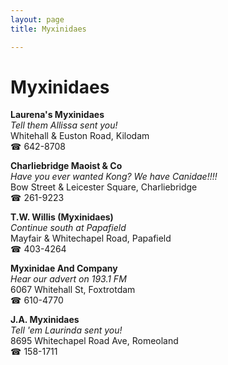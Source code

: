 ```yaml
---
layout: page 
title: Myxinidaes

---
```



# Myxinidaes


 **Laurena's Myxinidaes**  
_Tell them Allissa sent you!_  
Whitehall & Euston Road, Kilodam  
☎ 642-8708

**Charliebridge Maoist & Co**  
_Have you ever wanted Kong? We have Canidae!!!!_  
Bow Street & Leicester Square, Charliebridge  
☎ 261-9223

**T.W. Willis (Myxinidaes)**  
_Continue south at Papafield_  
Mayfair & Whitechapel Road, Papafield  
☎ 403-4264

**Myxinidae And Company**  
_Hear our advert on 193.1 FM_  
6067 Whitehall St, Foxtrotdam  
☎ 610-4770

**J.A. Myxinidaes**  
_Tell 'em Laurinda sent you!_  
8695 Whitechapel Road Ave, Romeoland  
☎ 158-1711

